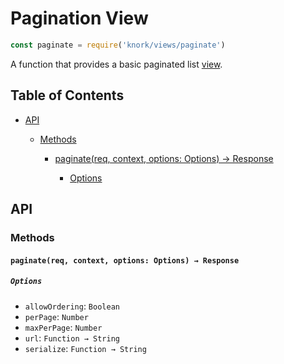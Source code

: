 # Pagination View

```javascript
const paginate = require('knork/views/paginate')
```

A function that provides a basic paginated list [view][def-view].

## Table of Contents

* [API](#api)
  * [Methods](#methods)

    * [paginate(req, context, options: Options) → Response](#paginatereq-context-options-options--response)

      * [Options](#options)

## API

### Methods

#### `paginate(req, context, options: Options) → Response`

##### `Options`

* `allowOrdering`: `Boolean`
* `perPage`: `Number`
* `maxPerPage`: `Number`
* `url`: `Function → String`
* `serialize`: `Function → String`

[def-view]: ../topics/views.md

